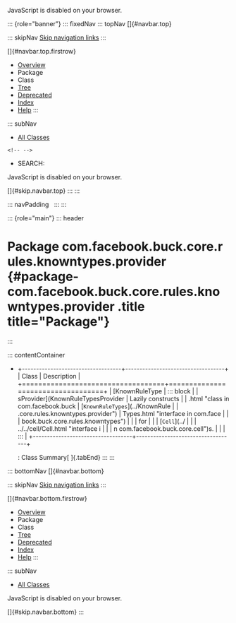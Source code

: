 <div>

JavaScript is disabled on your browser.

</div>

::: {role="banner"}
::: fixedNav
::: topNav
[]{#navbar.top}

::: skipNav
[Skip navigation links](#skip.navbar.top "Skip navigation links")
:::

[]{#navbar.top.firstrow}

-   [Overview](../../../../../../../index.html)
-   Package
-   Class
-   [Tree](package-tree.html)
-   [Deprecated](../../../../../../../deprecated-list.html)
-   [Index](../../../../../../../index-all.html)
-   [Help](../../../../../../../help-doc.html)
:::

::: subNav
-   [All Classes](../../../../../../../allclasses.html)

```{=html}
<!-- -->
```
-   SEARCH:

<div>

<div>

JavaScript is disabled on your browser.

</div>

</div>

[]{#skip.navbar.top}
:::
:::

::: navPadding
 
:::
:::

::: {role="main"}
::: header
# Package com.facebook.buck.core.rules.knowntypes.provider {#package-com.facebook.buck.core.rules.knowntypes.provider .title title="Package"}
:::

::: contentContainer
-   +-----------------------------------+-----------------------------------+
    | Class                             | Description                       |
    +===================================+===================================+
    | [KnownRuleType                    | ::: block                         |
    | sProvider](KnownRuleTypesProvider | Lazily constructs                 |
    | .html "class in com.facebook.buck | [`KnownRuleTypes`](../KnownRule   |
    | .core.rules.knowntypes.provider") | Types.html "interface in com.face |
    |                                   | book.buck.core.rules.knowntypes") |
    |                                   | for                               |
    |                                   | [`Cell`](../                      |
    |                                   | ../../cell/Cell.html "interface i |
    |                                   | n com.facebook.buck.core.cell")s. |
    |                                   | :::                               |
    +-----------------------------------+-----------------------------------+

    : Class Summary[ ]{.tabEnd}
:::
:::

::: bottomNav
[]{#navbar.bottom}

::: skipNav
[Skip navigation links](#skip.navbar.bottom "Skip navigation links")
:::

[]{#navbar.bottom.firstrow}

-   [Overview](../../../../../../../index.html)
-   Package
-   Class
-   [Tree](package-tree.html)
-   [Deprecated](../../../../../../../deprecated-list.html)
-   [Index](../../../../../../../index-all.html)
-   [Help](../../../../../../../help-doc.html)
:::

::: subNav
-   [All Classes](../../../../../../../allclasses.html)

<div>

<div>

JavaScript is disabled on your browser.

</div>

</div>

[]{#skip.navbar.bottom}
:::
